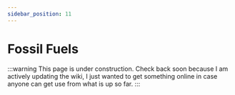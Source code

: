 ```yaml
---
sidebar_position: 11
---
```


# Fossil Fuels

:::warning
This page is under construction. Check back soon because I am actively updating the wiki, I just wanted to get something online in case anyone can get use from what is up so far.
:::
